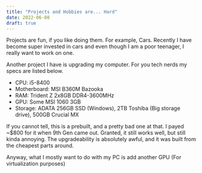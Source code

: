 ```yaml
---
title: "Projects and Hobbies are... Hard"
date: 2022-06-08
draft: true
---
```


Projects are fun, if you like doing them. For example, Cars. Recently I have
become super invested in cars and even though I am a poor teenager, I really
want to work on one.

Another project I have is upgrading my computer. For you tech nerds my specs
are listed below.
- CPU: i5-8400
- Motherboard: MSI B360M Bazooka
- RAM: Trident Z 2x8GB DDR4-3600MHz
- GPU: Some MSI 1060 3GB
- Storage: ADATA 256GB SSD (Windows), 2TB Toshiba (Big storage drive), 500GB Crucial MX

If you cannot tell, this is a prebuilt, and a pretty bad one at that. I payed
~$800 for it when 9th Gen came out. Granted, it still works well, but still
kinda annoying. The upgradeability is absolutely awful, and it was built from
the cheapest parts around.

Anyway, what I mostly want to do with my PC is add another GPU (For virtualization
purposes)
